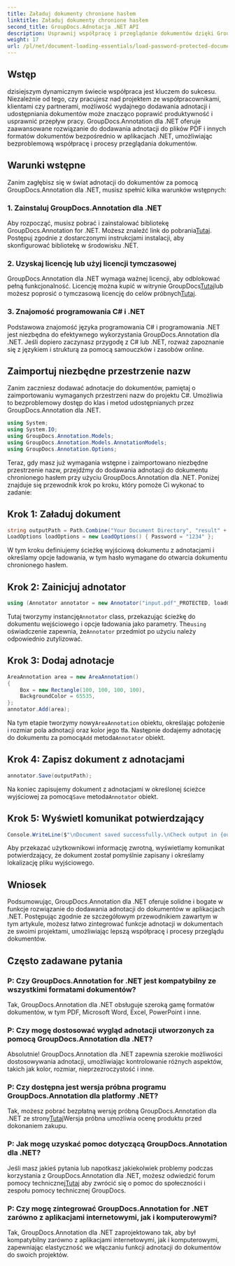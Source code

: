 ```yaml
---
title: Załaduj dokumenty chronione hasłem
linktitle: Załaduj dokumenty chronione hasłem
second_title: GroupDocs.Adnotacja .NET API
description: Usprawnij współpracę i przeglądanie dokumentów dzięki GroupDocs.Annotation dla platformy .NET. Bezproblemowo dodawaj adnotacje do plików PDF i nie tylko w aplikacjach .NET.
weight: 17
url: /pl/net/document-loading-essentials/load-password-protected-documents/
---
```

## Wstęp
dzisiejszym dynamicznym świecie współpraca jest kluczem do sukcesu. Niezależnie od tego, czy pracujesz nad projektem ze współpracownikami, klientami czy partnerami, możliwość wydajnego dodawania adnotacji i udostępniania dokumentów może znacząco poprawić produktywność i usprawnić przepływ pracy. GroupDocs.Annotation dla .NET oferuje zaawansowane rozwiązanie do dodawania adnotacji do plików PDF i innych formatów dokumentów bezpośrednio w aplikacjach .NET, umożliwiając bezproblemową współpracę i procesy przeglądania dokumentów.
## Warunki wstępne
Zanim zagłębisz się w świat adnotacji do dokumentów za pomocą GroupDocs.Annotation dla .NET, musisz spełnić kilka warunków wstępnych:
### 1. Zainstaluj GroupDocs.Annotation dla .NET
 Aby rozpocząć, musisz pobrać i zainstalować bibliotekę GroupDocs.Annotation for .NET. Możesz znaleźć link do pobrania[Tutaj](https://releases.groupdocs.com/annotation/net/). Postępuj zgodnie z dostarczonymi instrukcjami instalacji, aby skonfigurować bibliotekę w środowisku .NET.
### 2. Uzyskaj licencję lub użyj licencji tymczasowej
 GroupDocs.Annotation dla .NET wymaga ważnej licencji, aby odblokować pełną funkcjonalność. Licencję można kupić w witrynie GroupDocs[Tutaj](https://purchase.groupdocs.com/buy)lub możesz poprosić o tymczasową licencję do celów próbnych[Tutaj](https://purchase.groupdocs.com/temporary-license/).
### 3. Znajomość programowania C# i .NET
Podstawowa znajomość języka programowania C# i programowania .NET jest niezbędna do efektywnego wykorzystania GroupDocs.Annotation dla .NET. Jeśli dopiero zaczynasz przygodę z C# lub .NET, rozważ zapoznanie się z językiem i strukturą za pomocą samouczków i zasobów online.

## Zaimportuj niezbędne przestrzenie nazw
Zanim zaczniesz dodawać adnotacje do dokumentów, pamiętaj o zaimportowaniu wymaganych przestrzeni nazw do projektu C#. Umożliwia to bezproblemowy dostęp do klas i metod udostępnianych przez GroupDocs.Annotation dla .NET.
```csharp
using System;
using System.IO;
using GroupDocs.Annotation.Models;
using GroupDocs.Annotation.Models.AnnotationModels;
using GroupDocs.Annotation.Options;
```

Teraz, gdy masz już wymagania wstępne i zaimportowano niezbędne przestrzenie nazw, przejdźmy do dodawania adnotacji do dokumentu chronionego hasłem przy użyciu GroupDocs.Annotation dla .NET. Poniżej znajduje się przewodnik krok po kroku, który pomoże Ci wykonać to zadanie:
## Krok 1: Załaduj dokument
```csharp
string outputPath = Path.Combine("Your Document Directory", "result" + Path.GetExtension("input.pdf"));
LoadOptions loadOptions = new LoadOptions() { Password = "1234" };
```
W tym kroku definiujemy ścieżkę wyjściową dokumentu z adnotacjami i określamy opcje ładowania, w tym hasło wymagane do otwarcia dokumentu chronionego hasłem.
## Krok 2: Zainicjuj adnotator
```csharp
using (Annotator annotator = new Annotator("input.pdf"_PROTECTED, loadOptions))
```
 Tutaj tworzymy instancję`Annotator` class, przekazując ścieżkę do dokumentu wejściowego i opcje ładowania jako parametry. The`using` oświadczenie zapewnia, że`Annotator` przedmiot po użyciu należy odpowiednio zutylizować.
## Krok 3: Dodaj adnotacje
```csharp
AreaAnnotation area = new AreaAnnotation()
{
    Box = new Rectangle(100, 100, 100, 100),
    BackgroundColor = 65535,
};
annotator.Add(area);
```
 Na tym etapie tworzymy nowy`AreaAnnotation` obiektu, określając położenie i rozmiar pola adnotacji oraz kolor jego tła. Następnie dodajemy adnotację do dokumentu za pomocą`Add` metoda`Annotator` obiekt.
## Krok 4: Zapisz dokument z adnotacjami
```csharp
annotator.Save(outputPath);
```
 Na koniec zapisujemy dokument z adnotacjami w określonej ścieżce wyjściowej za pomocą`Save` metoda`Annotator` obiekt.
## Krok 5: Wyświetl komunikat potwierdzający
```csharp
Console.WriteLine($"\nDocument saved successfully.\nCheck output in {outputPath}.");
```
Aby przekazać użytkownikowi informację zwrotną, wyświetlamy komunikat potwierdzający, że dokument został pomyślnie zapisany i określamy lokalizację pliku wyjściowego.

## Wniosek
Podsumowując, GroupDocs.Annotation dla .NET oferuje solidne i bogate w funkcje rozwiązanie do dodawania adnotacji do dokumentów w aplikacjach .NET. Postępując zgodnie ze szczegółowym przewodnikiem zawartym w tym artykule, możesz łatwo zintegrować funkcje adnotacji w dokumentach ze swoimi projektami, umożliwiając lepszą współpracę i procesy przeglądu dokumentów.
## Często zadawane pytania
### P: Czy GroupDocs.Annotation for .NET jest kompatybilny ze wszystkimi formatami dokumentów?
Tak, GroupDocs.Annotation dla .NET obsługuje szeroką gamę formatów dokumentów, w tym PDF, Microsoft Word, Excel, PowerPoint i inne.
### P: Czy mogę dostosować wygląd adnotacji utworzonych za pomocą GroupDocs.Annotation dla .NET?
Absolutnie! GroupDocs.Annotation dla .NET zapewnia szerokie możliwości dostosowywania adnotacji, umożliwiając kontrolowanie różnych aspektów, takich jak kolor, rozmiar, nieprzezroczystość i inne.
### P: Czy dostępna jest wersja próbna programu GroupDocs.Annotation dla platformy .NET?
 Tak, możesz pobrać bezpłatną wersję próbną GroupDocs.Annotation dla .NET ze strony[Tutaj](https://releases.groupdocs.com/)Wersja próbna umożliwia ocenę produktu przed dokonaniem zakupu.
### P: Jak mogę uzyskać pomoc dotyczącą GroupDocs.Annotation dla .NET?
 Jeśli masz jakieś pytania lub napotkasz jakiekolwiek problemy podczas korzystania z GroupDocs.Annotation dla .NET, możesz odwiedzić forum pomocy technicznej[Tutaj](https://forum.groupdocs.com/c/annotation/10) aby zwrócić się o pomoc do społeczności i zespołu pomocy technicznej GroupDocs.
### P: Czy mogę zintegrować GroupDocs.Annotation for .NET zarówno z aplikacjami internetowymi, jak i komputerowymi?
Tak, GroupDocs.Annotation dla .NET zaprojektowano tak, aby był kompatybilny zarówno z aplikacjami internetowymi, jak i komputerowymi, zapewniając elastyczność we włączaniu funkcji adnotacji do dokumentów do swoich projektów.
